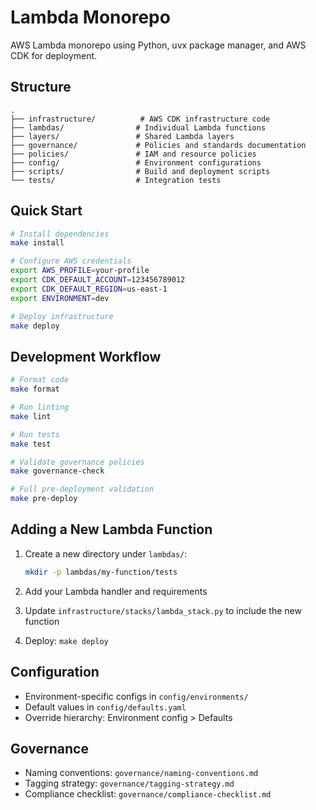 # Lambda Monorepo

AWS Lambda monorepo using Python, uvx package manager, and AWS CDK for deployment.

## Structure

```
.
├── infrastructure/          # AWS CDK infrastructure code
├── lambdas/                # Individual Lambda functions
├── layers/                 # Shared Lambda layers
├── governance/             # Policies and standards documentation
├── policies/               # IAM and resource policies
├── config/                 # Environment configurations
├── scripts/                # Build and deployment scripts
└── tests/                  # Integration tests
```

## Quick Start

```bash
# Install dependencies
make install

# Configure AWS credentials
export AWS_PROFILE=your-profile
export CDK_DEFAULT_ACCOUNT=123456789012
export CDK_DEFAULT_REGION=us-east-1
export ENVIRONMENT=dev

# Deploy infrastructure
make deploy
```

## Development Workflow

```bash
# Format code
make format

# Run linting
make lint

# Run tests
make test

# Validate governance policies
make governance-check

# Full pre-deployment validation
make pre-deploy
```

## Adding a New Lambda Function

1. Create a new directory under `lambdas/`:
   ```bash
   mkdir -p lambdas/my-function/tests
   ```

2. Add your Lambda handler and requirements

3. Update `infrastructure/stacks/lambda_stack.py` to include the new function

4. Deploy: `make deploy`

## Configuration

- Environment-specific configs in `config/environments/`
- Default values in `config/defaults.yaml`
- Override hierarchy: Environment config > Defaults

## Governance

- Naming conventions: `governance/naming-conventions.md`
- Tagging strategy: `governance/tagging-strategy.md`
- Compliance checklist: `governance/compliance-checklist.md`
